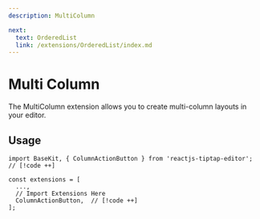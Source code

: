 ```yaml
---
description: MultiColumn

next:
  text: OrderedList
  link: /extensions/OrderedList/index.md
---
```


# Multi Column

The MultiColumn extension allows you to create multi-column layouts in your editor.

## Usage

```tsx
import BaseKit, { ColumnActionButton } from 'reactjs-tiptap-editor'; // [!code ++]

const extensions = [
  ...,
  // Import Extensions Here
  ColumnActionButton,  // [!code ++]
];

```
